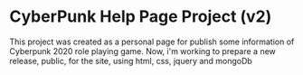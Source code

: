 # CyberPunk Help Page Project (v2)

This project was created as a personal page for publish some information of Cyberpunk 2020 role playing game. 
Now, i'm working to prepare a new release, public, for the site, using html, css, jquery and mongoDb
